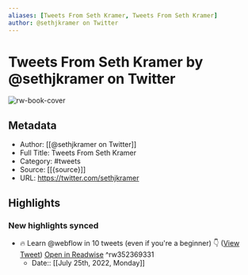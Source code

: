```yaml
---
aliases: [Tweets From Seth Kramer, Tweets From Seth Kramer]
author: @sethjkramer on Twitter
---
```

# Tweets From Seth Kramer by @sethjkramer on Twitter

![rw-book-cover](https://pbs.twimg.com/profile_images/1087793019049439233/ARZ1mov4.jpg)

## Metadata
- Author: [[@sethjkramer on Twitter]]
- Full Title: Tweets From Seth Kramer
- Category: #tweets
- Source: [[{source}]]
- URL: https://twitter.com/sethjkramer

## Highlights
### New highlights synced
- 🔥 Learn @webflow in 10 tweets (even if you're a beginner) 👇 ([View Tweet](https://twitter.com/sethjkramer/status/1357380536071835648)) [Open in Readwise](https://readwise.io/open/352369331) ^rw352369331
    - Date:: [[July 25th, 2022, Monday]]
